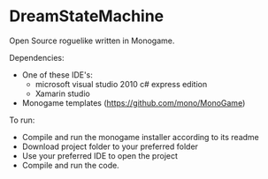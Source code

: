 DreamStateMachine
=================

Open Source roguelike written in Monogame.

Dependencies:
* One of these IDE's:
  * microsoft visual studio 2010 c# express edition
  * Xamarin studio
* Monogame templates (https://github.com/mono/MonoGame)

To run:
* Compile and run the monogame installer according to its readme
* Download project folder to your preferred folder
* Use your preferred IDE to open the project
* Compile and run the code.
